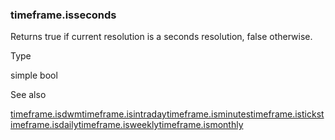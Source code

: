 ### timeframe.isseconds

Returns true if current resolution is a seconds resolution, false otherwise.

Type

simple bool

See also

[timeframe.isdwm](#var_timeframe.isdwm)[timeframe.isintraday](#var_timeframe.isintraday)[timeframe.isminutes](#var_timeframe.isminutes)[timeframe.isticks](#var_timeframe.isticks)[timeframe.isdaily](#var_timeframe.isdaily)[timeframe.isweekly](#var_timeframe.isweekly)[timeframe.ismonthly](#var_timeframe.ismonthly)

